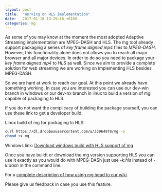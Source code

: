 ```yaml
---
layout: post
title:  "Working on HLS implementation"
date:   2017-01-18 13:29:16 +0100
categories: mg
---
```



As some of you may know at the moment the most adopted Adaptive Streaming implementation are MPEG-DASH and HLS.
The mg tool already support packaging a series of *key frame aligned mp4* files to *MPEG-DASH*. 
However, this functionality alone does not allows you to reach all major browser and all major devices.
In order to do so you need to package your *key frame aligned mp4* to *HLS* as well.
Since we aim to provide a complete solution for web streaming we are working on implementing HLS besides MPEG-DASH.

So we are hard at work to reach our goal. At this point we already have something working. 
In case you are interested you can use our dev-win branch in windows or our dev-nx branch in linux to build a version of mg capable of packaging to HLS.

If you do not want the complicacy of building the package yourself, you can use these link to get a developer build.

Linux build of mg for packaging to HLS:

```bash
curl https://dl.dropboxusercontent.com/u/33964970/mg -o
chmod +x mg
```

Windows link:
[Download windows build with HLS support of mg](https://ci.appveyor.com/api/buildjobs/hp52n8o4ststuvak/artifacts/win-release.zip)

Once you have buildt or download the mg version supporting HLS you can use it exactly as you would do with MPEG-DASh just use *-k:hls* instead of *-k:dash* in the command line.

For a [complete description of how using mg head to our wiki](https://github.com/mediagoom/mg/wiki).

Please give us feedback in case you use this feature.


